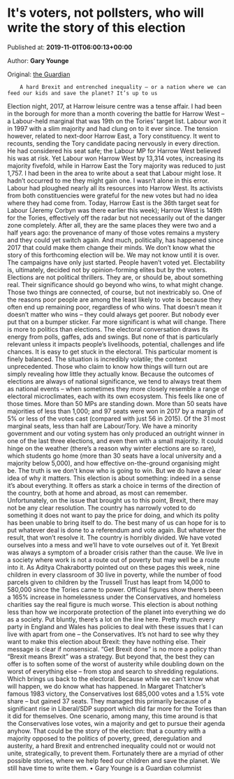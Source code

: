 
# It's voters, not pollsters, who will write the story of this election

Published at: **2019-11-01T06:00:13+00:00**

Author: **Gary Younge**

Original: [the Guardian](https://www.theguardian.com/commentisfree/2019/nov/01/polls-election-brexit-inequality)


        A hard Brexit and entrenched inequality – or a nation where we can feed our kids and save the planet? It’s up to us
      
Election night, 2017, at Harrow leisure centre was a tense affair. I had been in the borough for more than a month covering the battle for Harrow West – a Labour-held marginal that was 19th on the Tories’ target list. Labour won it in 1997 with a slim majority and had clung on to it ever since.
The tension however, related to next-door Harrow East, a Tory constituency. It went to recounts, sending the Tory candidate pacing nervously in every direction. He had considered his seat safe; the Labour MP for Harrow West believed his was at risk. Yet Labour won Harrow West by 13,314 votes, increasing its majority fivefold, while in Harrow East the Tory majority was reduced to just 1,757. I had been in the area to write about a seat that Labour might lose. It hadn’t occurred to me they might gain one.
I wasn’t alone in this error. Labour had ploughed nearly all its resources into Harrow West. Its activists from both constituencies were grateful for the new votes but had no idea where they had come from.
Today, Harrow East is the 36th target seat for Labour (Jeremy Corbyn was there earlier this week); Harrow West is 149th for the Tories, effectively off the radar but not necessarily out of the danger zone completely. After all, they are the same places they were two and a half years ago: the provenance of many of those votes remains a mystery and they could yet switch again. And much, politically, has happened since 2017 that could make them change their minds.
We don’t know what the story of this forthcoming election will be. We may not know until it is over. The campaigns have only just started. People haven’t voted yet. Electability is, ultimately, decided not by opinion-forming elites but by the voters.
Elections are not political thrillers. They are, or should be, about something real. Their significance should go beyond who wins, to what might change. Those two things are connected, of course, but not inextricably so. One of the reasons poor people are among the least likely to vote is because they often end up remaining poor, regardless of who wins. That doesn’t mean it doesn’t matter who wins – they could always get poorer. But nobody ever put that on a bumper sticker.
Far more significant is what will change. There is more to politics than elections. The electoral conversation draws its energy from polls, gaffes, ads and swings. But none of that is particularly relevant unless it impacts people’s livelihoods, potential, challenges and life chances.
It is easy to get stuck in the electoral. This particular moment is finely balanced. The situation is incredibly volatile; the context unprecedented. Those who claim to know how things will turn out are simply revealing how little they actually know. Because the outcomes of elections are always of national significance, we tend to always treat them as national events – when sometimes they more closely resemble a range of electoral microclimates, each with its own ecosystem. This feels like one of those times.
More than 50 MPs are standing down. More than 50 seats have majorities of less than 1,000; and 97 seats were won in 2017 by a margin of 5% or less of the votes cast (compared with just 56 in 2015). Of the 31 most marginal seats, less than half are Labour/Tory. We have a minority government and our voting system has only produced an outright winner in one of the last three elections, and even then with a small majority. It could hinge on the weather (there’s a reason why winter elections are so rare), which students go home (more than 30 seats have a local university and a majority below 5,000), and how effective on-the-ground organising might be.
The truth is we don’t know who is going to win. But we do have a clear idea of why it matters. This election is about something: indeed in a sense it’s about everything. It offers as stark a choice in terms of the direction of the country, both at home and abroad, as most can remember.
Unfortunately, on the issue that brought us to this point, Brexit, there may not be any clear resolution. The country has narrowly voted to do something it does not want to pay the price for doing, and which its polity has been unable to bring itself to do. The best many of us can hope for is to put whatever deal is done to a referendum and vote again. But whatever the result, that won’t resolve it. The country is horribly divided. We have voted ourselves into a mess and we’ll have to vote ourselves out of it.
Yet Brexit was always a symptom of a broader crisis rather than the cause. We live in a society where work is not a route out of poverty but may well be a route into it. As Aditya Chakrabortty pointed out on these pages this week, nine children in every classroom of 30 live in poverty, while the number of food parcels given to children by the Trussell Trust has leapt from 14,000 to 580,000 since the Tories came to power. Official figures show there’s been a 165% increase in homelessness under the Conservatives, and homeless charities say the real figure is much worse. This election is about nothing less than how we incorporate protection of the planet into everything we do as a society. Put bluntly, there’s a lot on the line here.
Pretty much every party in England and Wales has policies to deal with these issues that I can live with apart from one – the Conservatives. It’s not hard to see why they want to make this election about Brexit: they have nothing else. Their message is clear if nonsensical. “Get Brexit done” is no more a policy than “Brexit means Brexit” was a strategy. But beyond that, the best they can offer is to soften some of the worst of austerity while doubling down on the worst of everything else – from stop and search to shredding regulations.
Which brings us back to the electoral. Because while we can’t know what will happen, we do know what has happened. In Margaret Thatcher’s famous 1983 victory, the Conservatives lost 685,000 votes and a 1.5% vote share – but gained 37 seats. They managed this primarily because of a significant rise in Liberal/SDP support which did far more for the Tories than it did for themselves.
One scenario, among many, this time around is that the Conservatives lose votes, win a majority and get to pursue their agenda anyhow. That could be the story of the election: that a country with a majority opposed to the politics of poverty, greed, deregulation and austerity, a hard Brexit and entrenched inequality could not or would not unite, strategically, to prevent them. Fortunately there are a myriad of other possible stories, where we help feed our children and save the planet. We still have time to write them.
• Gary Younge is a Guardian columnist
